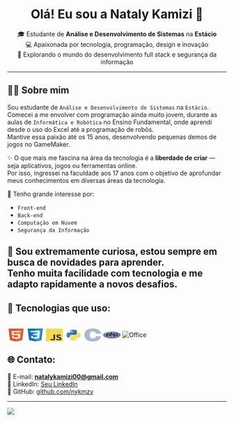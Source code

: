 <h1 align="center">Olá! Eu sou a Nataly Kamizi 👋</h1>

<p align="center">
  🎓 Estudante de <strong>Análise e Desenvolvimento de Sistemas</strong> na <strong>Estácio</strong><br>
  💻 Apaixonada por tecnologia, programação, design e inovação<br>
  🚀 Explorando o mundo do desenvolvimento full stack e segurança da informação
</p>

---

## 👩‍💻 Sobre mim

Sou estudante de `Análise e Desenvolvimento de Sistemas` na `Estácio`.  
Comecei a me envolver com programação ainda muito jovem, durante as aulas de `Informática e Robótica` no Ensino Fundamental, onde aprendi desde o uso do Excel até a programação de robôs.  
Mantive essa paixão até os 15 anos, desenvolvendo pequenas demos de jogos no GameMaker.

✨ O que mais me fascina na área da tecnologia é a **liberdade de criar** — seja aplicativos, jogos ou ferramentas online.  
Por isso, ingressei na faculdade aos 17 anos com o objetivo de aprofundar meus conhecimentos em diversas áreas da tecnologia.

🎯 Tenho grande interesse por:
- `Front-end`
- `Back-end`
- `Computação em Nuvem`
- `Segurança da Informação`

🧠 Sou extremamente curiosa, estou sempre em busca de novidades para aprender.  
Tenho muita facilidade com tecnologia e me adapto rapidamente a novos desafios.
---

## 🚀 Tecnologias que uso:

<div style="display: inline_block"><br>
  <img align="center" alt="HTML" height="30" width="40" src="https://raw.githubusercontent.com/devicons/devicon/master/icons/html5/html5-original.svg">
  <img align="center" alt="CSS" height="30" width="40" src="https://raw.githubusercontent.com/devicons/devicon/master/icons/css3/css3-original.svg">
  <img align="center" alt="JS" height="30" width="40" src="https://raw.githubusercontent.com/devicons/devicon/master/icons/javascript/javascript-original.svg">
  <img align="center" alt="Python" height="30" width="40" src="https://raw.githubusercontent.com/devicons/devicon/master/icons/python/python-original.svg">
    <img align="center" alt="C" height="30" width="40" src="https://raw.githubusercontent.com/devicons/devicon/master/icons/c/c-original.svg">
  <img align="center" alt="PHP" height="30" width="40" src="https://raw.githubusercontent.com/devicons/devicon/master/icons/php/php-original.svg">
  <img align="center" alt="Office" height="30" width="30" src="https://img.icons8.com/color/48/microsoft-office-2019.png" />
</div>



## 🌐 Contato:
📧 E-mail: **natalykamizi00@gmail.com**  
💼 LinkedIn: [Seu LinkedIn](https://www.linkedin.com/in/seulinkedin)  
🐙 GitHub: [github.com/nykmzy](https://github.com/nykmzy)

---
<img src="./img/pixelart.jpg">

